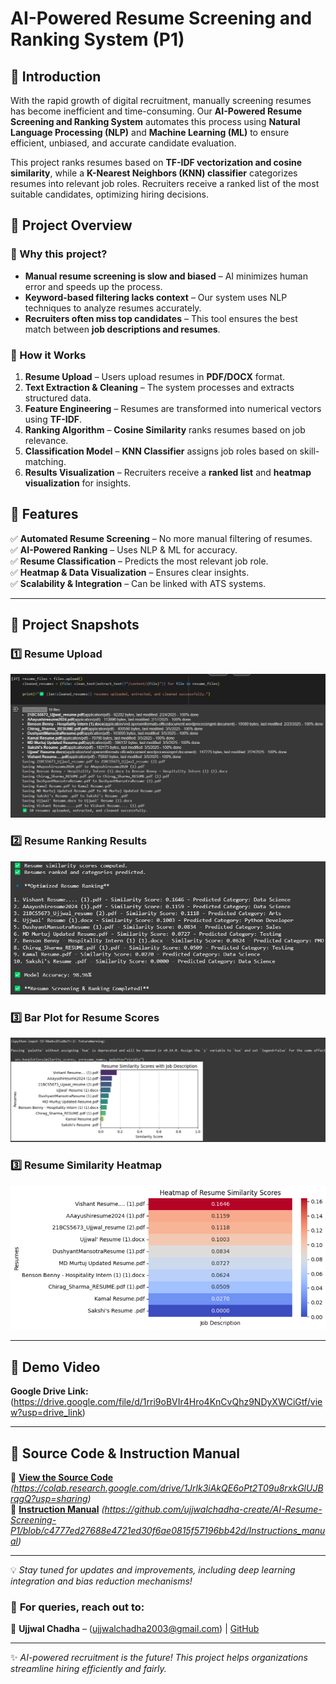 # AI-Powered Resume Screening and Ranking System (P1)

## 🚀 Introduction
With the rapid growth of digital recruitment, manually screening resumes has become inefficient and time-consuming. Our **AI-Powered Resume Screening and Ranking System** automates this process using **Natural Language Processing (NLP)** and **Machine Learning (ML)** to ensure efficient, unbiased, and accurate candidate evaluation.

This project ranks resumes based on **TF-IDF vectorization and cosine similarity**, while a **K-Nearest Neighbors (KNN) classifier** categorizes resumes into relevant job roles. Recruiters receive a ranked list of the most suitable candidates, optimizing hiring decisions.

## 📌 Project Overview
### **🔹 Why this project?**
- **Manual resume screening is slow and biased** – AI minimizes human error and speeds up the process.
- **Keyword-based filtering lacks context** – Our system uses NLP techniques to analyze resumes accurately.
- **Recruiters often miss top candidates** – This tool ensures the best match between **job descriptions and resumes**.

### **🔹 How it Works**
1. **Resume Upload** – Users upload resumes in **PDF/DOCX** format.
2. **Text Extraction & Cleaning** – The system processes and extracts structured data.
3. **Feature Engineering** – Resumes are transformed into numerical vectors using **TF-IDF**.
4. **Ranking Algorithm** – **Cosine Similarity** ranks resumes based on job relevance.
5. **Classification Model** – **KNN Classifier** assigns job roles based on skill-matching.
6. **Results Visualization** – Recruiters receive a **ranked list** and **heatmap visualization** for insights.

## 🌟 Features
✅ **Automated Resume Screening** – No more manual filtering of resumes.  
✅ **AI-Powered Ranking** – Uses NLP & ML for accuracy.  
✅ **Resume Classification** – Predicts the most relevant job role.  
✅ **Heatmap & Data Visualization** – Ensures clear insights.  
✅ **Scalability & Integration** – Can be linked with ATS systems.

---

## 📸 Project Snapshots  

### 1️⃣ Resume Upload  
![Resume Upload](https://github.com/ujjwalchadha-create/AI-Resume-Screening-P1/blob/d238424842c4358b683325f2dd6be6a85a8bd387/Resume%20uploading.png)

### 2️⃣ Resume Ranking Results  
![Ranking Results](https://github.com/ujjwalchadha-create/AI-Resume-Screening-P1/blob/d238424842c4358b683325f2dd6be6a85a8bd387/Resume%20Ranking.png)

### 3️⃣ Bar Plot for Resume Scores  
![BarPLot](https://github.com/ujjwalchadha-create/AI-Resume-Screening-P1/blob/75aa6ea0aa6c932eba3796bef39370543ccfb66b/Barplot%20of%20Scores.png)

### 3️⃣ Resume Similarity Heatmap  
![Heatmap](https://github.com/ujjwalchadha-create/AI-Resume-Screening-P1/blob/d238424842c4358b683325f2dd6be6a85a8bd387/Heat%20Map%20for%20Resume%20Similarities.png)


---

## 🎥 Demo Video
**Google Drive Link:** (https://drive.google.com/file/d/1rri9oBVIr4Hro4KnCvQhz9NDyXWCiGtf/view?usp=drive_link)

---

## 📂 Source Code & Instruction Manual
🔹 **[View the Source Code](#)** *(https://colab.research.google.com/drive/1Jrlk3iAkQE6oPt2T09u8rxkGlUJBrqgQ?usp=sharing)*  
🔹 **[Instruction Manual](#)** *(https://github.com/ujjwalchadha-create/AI-Resume-Screening-P1/blob/c4777ed27688e4721ed30f6ae0815f57196bb42d/Instructions_manual)*

---

💡 *Stay tuned for updates and improvements, including deep learning integration and bias reduction mechanisms!*

### 📧 **For queries, reach out to:**  
📌 **Ujjwal Chadha** – (ujjwalchadha2003@gmail.com) | [GitHub](https://github.com/ujjwalchadha-create)

---
✨ *AI-powered recruitment is the future! This project helps organizations streamline hiring efficiently and fairly.*
